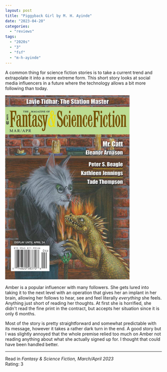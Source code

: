 ```yaml
---
layout: post
title: "Piggyback Girl by M. H. Ayinde"
date: "2023-04-20"
categories:
  - "reviews"
tags:
  - "2020s"
  - "3"
  - "fsf"
  - "m-h-ayinde"
---
```


A common thing for science fiction stories is to take a current trend and extrapolate it into a more extreme form. This short story looks at social media influencers in a future where the technology allows a bit more following than today.

![](/assets/images/28-2303171342428.webp)

Amber is a popular influencer with many followers. She gets lured into taking it to the next level with an operation that gives her an implant in her brain, allowing her follows to hear, see and feel literally _everything_ she feels. Anything just short of reading her thoughts. At first she is horrified, she didn't read the fine print in the contract, but accepts her situation since it is only 6 months.

Most of the story is pretty straightforward and somewhat predictable with its message, however it takes a rather dark turn in the end. A good story but I was slightly annoyed that the whole premise relied too much on Amber not reading anything about what she actually signed up for. I thought that could have been handled better.

* * *

Read in _Fantasy & Science Fiction, March/April 2023_\
Rating: 3
